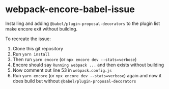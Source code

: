 # webpack-encore-babel-issue

Installing and adding `@babel/plugin-proposal-decorators` to the plugin list make encore exit without building.

To recreate the issue:
1. Clone this git repository
2. Run `yarn install`
3. Then run `yarn encore` (or `npx encore dev --stats=verbose`)
4. Encore should say `Running webpack ...` and then exists without building
5. Now comment out line 53 in `webpack.config.js`
6. Run `yarn encore` (or `npx encore dev --stats=verbose`) again and now it does build but without `@babel/plugin-proposal-decorators`
